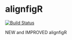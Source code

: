 # alignfigR

[![Build Status](https://travis-ci.com/rdemko2332/alignfigR.svg?token=K4aarxxWRBmDnLMp28aD&branch=pkg)](https://travis-ci.com/rdemko2332/alignfigR)

NEW and IMPROVED alignfigR
